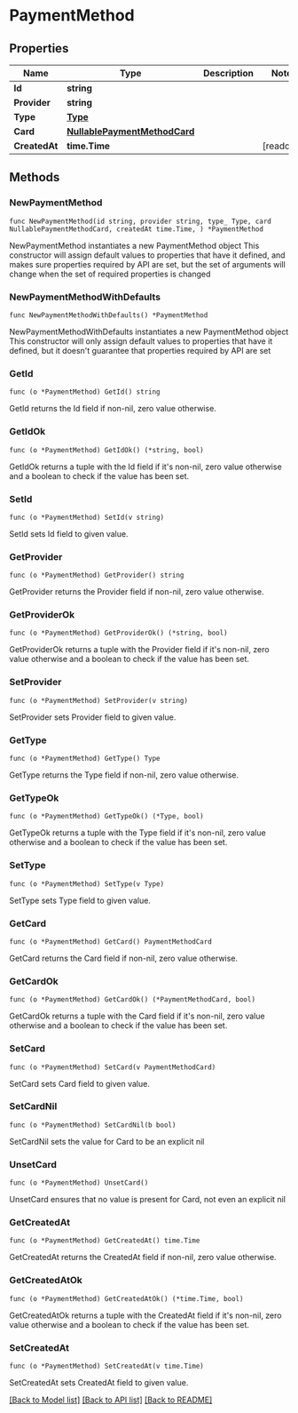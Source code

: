# PaymentMethod

## Properties

Name | Type | Description | Notes
------------ | ------------- | ------------- | -------------
**Id** | **string** |  | 
**Provider** | **string** |  | 
**Type** | [**Type**](Type.md) |  | 
**Card** | [**NullablePaymentMethodCard**](PaymentMethodCard.md) |  | 
**CreatedAt** | **time.Time** |  | [readonly] 

## Methods

### NewPaymentMethod

`func NewPaymentMethod(id string, provider string, type_ Type, card NullablePaymentMethodCard, createdAt time.Time, ) *PaymentMethod`

NewPaymentMethod instantiates a new PaymentMethod object
This constructor will assign default values to properties that have it defined,
and makes sure properties required by API are set, but the set of arguments
will change when the set of required properties is changed

### NewPaymentMethodWithDefaults

`func NewPaymentMethodWithDefaults() *PaymentMethod`

NewPaymentMethodWithDefaults instantiates a new PaymentMethod object
This constructor will only assign default values to properties that have it defined,
but it doesn't guarantee that properties required by API are set

### GetId

`func (o *PaymentMethod) GetId() string`

GetId returns the Id field if non-nil, zero value otherwise.

### GetIdOk

`func (o *PaymentMethod) GetIdOk() (*string, bool)`

GetIdOk returns a tuple with the Id field if it's non-nil, zero value otherwise
and a boolean to check if the value has been set.

### SetId

`func (o *PaymentMethod) SetId(v string)`

SetId sets Id field to given value.


### GetProvider

`func (o *PaymentMethod) GetProvider() string`

GetProvider returns the Provider field if non-nil, zero value otherwise.

### GetProviderOk

`func (o *PaymentMethod) GetProviderOk() (*string, bool)`

GetProviderOk returns a tuple with the Provider field if it's non-nil, zero value otherwise
and a boolean to check if the value has been set.

### SetProvider

`func (o *PaymentMethod) SetProvider(v string)`

SetProvider sets Provider field to given value.


### GetType

`func (o *PaymentMethod) GetType() Type`

GetType returns the Type field if non-nil, zero value otherwise.

### GetTypeOk

`func (o *PaymentMethod) GetTypeOk() (*Type, bool)`

GetTypeOk returns a tuple with the Type field if it's non-nil, zero value otherwise
and a boolean to check if the value has been set.

### SetType

`func (o *PaymentMethod) SetType(v Type)`

SetType sets Type field to given value.


### GetCard

`func (o *PaymentMethod) GetCard() PaymentMethodCard`

GetCard returns the Card field if non-nil, zero value otherwise.

### GetCardOk

`func (o *PaymentMethod) GetCardOk() (*PaymentMethodCard, bool)`

GetCardOk returns a tuple with the Card field if it's non-nil, zero value otherwise
and a boolean to check if the value has been set.

### SetCard

`func (o *PaymentMethod) SetCard(v PaymentMethodCard)`

SetCard sets Card field to given value.


### SetCardNil

`func (o *PaymentMethod) SetCardNil(b bool)`

 SetCardNil sets the value for Card to be an explicit nil

### UnsetCard
`func (o *PaymentMethod) UnsetCard()`

UnsetCard ensures that no value is present for Card, not even an explicit nil
### GetCreatedAt

`func (o *PaymentMethod) GetCreatedAt() time.Time`

GetCreatedAt returns the CreatedAt field if non-nil, zero value otherwise.

### GetCreatedAtOk

`func (o *PaymentMethod) GetCreatedAtOk() (*time.Time, bool)`

GetCreatedAtOk returns a tuple with the CreatedAt field if it's non-nil, zero value otherwise
and a boolean to check if the value has been set.

### SetCreatedAt

`func (o *PaymentMethod) SetCreatedAt(v time.Time)`

SetCreatedAt sets CreatedAt field to given value.



[[Back to Model list]](../README.md#documentation-for-models) [[Back to API list]](../README.md#documentation-for-api-endpoints) [[Back to README]](../README.md)


